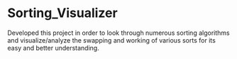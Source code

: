 # Sorting_Visualizer
Developed this project in order to look through numerous sorting algorithms and visualize/analyze the
swapping and working of various sorts for its easy and better understanding.
